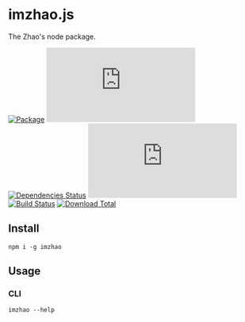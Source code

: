 # imzhao.js

The Zhao's node package.

[![Package](https://img.shields.io/npm/v/imzhao)](https://www.npmjs.com/package/imzhao)
[![License](https://img.shields.io/github/license/archtaurus/imzhao.js)](https://github.com/archtaurus/imzhao.js/blob/master/LICENSE)
[![Dependencies Status](https://status.david-dm.org/gh/archtaurus/imzhao.js.svg)](https://david-dm.org/archtaurus/imzhao.js)
[![Last Commit](https://img.shields.io/github/last-commit/archtaurus/imzhao.js)](https://github.com/archtaurus/imzhao.js)
[![Build Status](https://travis-ci.com/archtaurus/imzhao.js.svg?branch=master)](https://travis-ci.com/archtaurus/imzhao.js)
[![Download Total](https://img.shields.io/npm/dt/imzhao)](https://github.com/archtaurus/imzhao.js)

## Install

``` shell
npm i -g imzhao
```

## Usage

### CLI

``` shell
imzhao --help
```
